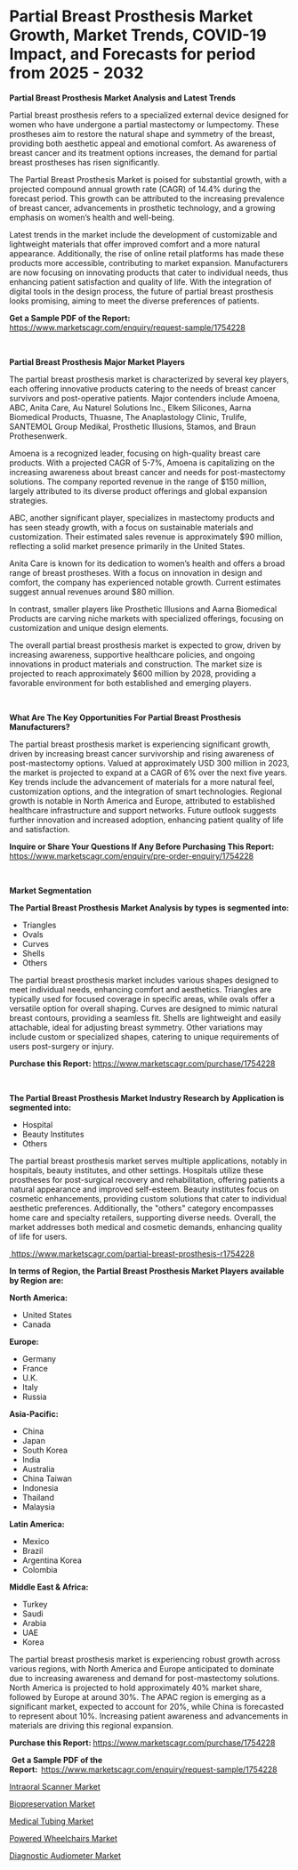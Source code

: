 <p><h1>Partial Breast Prosthesis Market Growth, Market Trends, COVID-19 Impact, and Forecasts for period from 2025 - 2032</h1></p><p><strong>Partial Breast Prosthesis Market Analysis and Latest Trends</strong></p>
<p><p>Partial breast prosthesis refers to a specialized external device designed for women who have undergone a partial mastectomy or lumpectomy. These prostheses aim to restore the natural shape and symmetry of the breast, providing both aesthetic appeal and emotional comfort. As awareness of breast cancer and its treatment options increases, the demand for partial breast prostheses has risen significantly.</p><p>The Partial Breast Prosthesis Market is poised for substantial growth, with a projected compound annual growth rate (CAGR) of 14.4% during the forecast period. This growth can be attributed to the increasing prevalence of breast cancer, advancements in prosthetic technology, and a growing emphasis on women’s health and well-being. </p><p>Latest trends in the market include the development of customizable and lightweight materials that offer improved comfort and a more natural appearance. Additionally, the rise of online retail platforms has made these products more accessible, contributing to market expansion. Manufacturers are now focusing on innovating products that cater to individual needs, thus enhancing patient satisfaction and quality of life. With the integration of digital tools in the design process, the future of partial breast prosthesis looks promising, aiming to meet the diverse preferences of patients.</p></p>
<p><strong>Get a Sample PDF of the Report:&nbsp;</strong> <a href="https://www.marketscagr.com/enquiry/request-sample/1754228?utm_campaign=1097&utm_medium=2&utm_source=Github&utm_content=ia&utm_term=03032025&utm_id=partial-breast-prosthesis">https://www.marketscagr.com/enquiry/request-sample/1754228</a></p>
<p>&nbsp;</p>
<p><strong>Partial Breast Prosthesis Major Market Players</strong></p>
<p><p>The partial breast prosthesis market is characterized by several key players, each offering innovative products catering to the needs of breast cancer survivors and post-operative patients. Major contenders include Amoena, ABC, Anita Care, Au Naturel Solutions Inc., Elkem Silicones, Aarna Biomedical Products, Thuasne, The Anaplastology Clinic, Trulife, SANTEMOL Group Medikal, Prosthetic Illusions, Stamos, and Braun Prothesenwerk.</p><p>Amoena is a recognized leader, focusing on high-quality breast care products. With a projected CAGR of 5-7%, Amoena is capitalizing on the increasing awareness about breast cancer and needs for post-mastectomy solutions. The company reported revenue in the range of $150 million, largely attributed to its diverse product offerings and global expansion strategies.</p><p>ABC, another significant player, specializes in mastectomy products and has seen steady growth, with a focus on sustainable materials and customization. Their estimated sales revenue is approximately $90 million, reflecting a solid market presence primarily in the United States.</p><p>Anita Care is known for its dedication to women’s health and offers a broad range of breast prostheses. With a focus on innovation in design and comfort, the company has experienced notable growth. Current estimates suggest annual revenues around $80 million.</p><p>In contrast, smaller players like Prosthetic Illusions and Aarna Biomedical Products are carving niche markets with specialized offerings, focusing on customization and unique design elements.</p><p>The overall partial breast prosthesis market is expected to grow, driven by increasing awareness, supportive healthcare policies, and ongoing innovations in product materials and construction. The market size is projected to reach approximately $600 million by 2028, providing a favorable environment for both established and emerging players.</p></p>
<p>&nbsp;</p>
<p><strong>What Are The Key Opportunities For Partial Breast Prosthesis Manufacturers?</strong></p>
<p><p>The partial breast prosthesis market is experiencing significant growth, driven by increasing breast cancer survivorship and rising awareness of post-mastectomy options. Valued at approximately USD 300 million in 2023, the market is projected to expand at a CAGR of 6% over the next five years. Key trends include the advancement of materials for a more natural feel, customization options, and the integration of smart technologies. Regional growth is notable in North America and Europe, attributed to established healthcare infrastructure and support networks. Future outlook suggests further innovation and increased adoption, enhancing patient quality of life and satisfaction.</p></p>
<p><strong>Inquire or Share Your Questions If Any Before Purchasing This Report:</strong> <a href="https://www.marketscagr.com/enquiry/pre-order-enquiry/1754228?utm_campaign=1097&utm_medium=2&utm_source=Github&utm_content=ia&utm_term=03032025&utm_id=partial-breast-prosthesis">https://www.marketscagr.com/enquiry/pre-order-enquiry/1754228</a></p>
<p>&nbsp;</p>
<p><strong>Market Segmentation</strong></p>
<p><strong>The Partial Breast Prosthesis Market Analysis by types is segmented into:</strong></p>
<p><ul><li>Triangles</li><li>Ovals</li><li>Curves</li><li>Shells</li><li>Others</li></ul></p>
<p><p>The partial breast prosthesis market includes various shapes designed to meet individual needs, enhancing comfort and aesthetics. Triangles are typically used for focused coverage in specific areas, while ovals offer a versatile option for overall shaping. Curves are designed to mimic natural breast contours, providing a seamless fit. Shells are lightweight and easily attachable, ideal for adjusting breast symmetry. Other variations may include custom or specialized shapes, catering to unique requirements of users post-surgery or injury.</p></p>
<p><strong>Purchase this Report:&nbsp;</strong><a href="https://www.marketscagr.com/purchase/1754228?utm_campaign=1097&utm_medium=2&utm_source=Github&utm_content=ia&utm_term=03032025&utm_id=partial-breast-prosthesis">https://www.marketscagr.com/purchase/1754228</a></p>
<p>&nbsp;</p>
<p><strong>The Partial Breast Prosthesis Market Industry Research by Application is segmented into:</strong></p>
<p><ul><li>Hospital</li><li>Beauty Institutes</li><li>Others</li></ul></p>
<p><p>The partial breast prosthesis market serves multiple applications, notably in hospitals, beauty institutes, and other settings. Hospitals utilize these prostheses for post-surgical recovery and rehabilitation, offering patients a natural appearance and improved self-esteem. Beauty institutes focus on cosmetic enhancements, providing custom solutions that cater to individual aesthetic preferences. Additionally, the "others" category encompasses home care and specialty retailers, supporting diverse needs. Overall, the market addresses both medical and cosmetic demands, enhancing quality of life for users.</p></p>
<p><a href="https://www.marketscagr.com/partial-breast-prosthesis-r1754228?utm_campaign=1097&utm_medium=2&utm_source=Github&utm_content=ia&utm_term=03032025&utm_id=partial-breast-prosthesis">&nbsp;https://www.marketscagr.com/partial-breast-prosthesis-r1754228</a></p>
<p><strong>In terms of Region, the Partial Breast Prosthesis Market Players available by Region are:</strong></p>
<p>
    <p> <strong> North America: </strong>
        <ul>
            <li>United States</li>
            <li>Canada</li>
        </ul>
        </p> 
    <p> <strong> Europe: </strong>
        <ul>
            <li>Germany</li>
            <li>France</li>
            <li>U.K.</li>
            <li>Italy</li>
            <li>Russia</li>
        </ul>
        </p> 
    <p> <strong> Asia-Pacific: </strong>
        <ul>
            <li>China</li>
            <li>Japan</li>
            <li>South Korea</li>
            <li>India</li>
            <li>Australia</li>
            <li>China Taiwan</li>
            <li>Indonesia</li>
            <li>Thailand</li>
            <li>Malaysia</li>
        </ul>
        </p> 
    <p> <strong> Latin America: </strong>
        <ul>
            <li>Mexico</li>
            <li>Brazil</li>
            <li>Argentina Korea</li>
            <li>Colombia</li>
        </ul>
        </p> 
    <p> <strong> Middle East & Africa: </strong>
        <ul>
            <li>Turkey</li>
            <li>Saudi</li>
            <li>Arabia</li>
            <li>UAE</li>
            <li>Korea</li>
        </ul>
    </p>
    </p>
<p><p>The partial breast prosthesis market is experiencing robust growth across various regions, with North America and Europe anticipated to dominate due to increasing awareness and demand for post-mastectomy solutions. North America is projected to hold approximately 40% market share, followed by Europe at around 30%. The APAC region is emerging as a significant market, expected to account for 20%, while China is forecasted to represent about 10%. Increasing patient awareness and advancements in materials are driving this regional expansion.</p></p>
<p><strong>Purchase this Report: </strong><a href="https://www.marketscagr.com/purchase/1754228?utm_campaign=1097&utm_medium=2&utm_source=Github&utm_content=ia&utm_term=03032025&utm_id=partial-breast-prosthesis">https://www.marketscagr.com/purchase/1754228</a></p>
<p>&nbsp;<strong>Get a Sample PDF of the Report:&nbsp;&nbsp;</strong><a href="https://www.marketscagr.com/enquiry/request-sample/1754228?utm_campaign=1097&utm_medium=2&utm_source=Github&utm_content=ia&utm_term=03032025&utm_id=partial-breast-prosthesis">https://www.marketscagr.com/enquiry/request-sample/1754228</a></p>
<p><strong></strong></p>
<p><p><a href="https://github.com/jullselai/Market-Research-Report-List-1/blob/main/intraoral-scanner-market.md?utm_campaign=1097&utm_medium=2&utm_source=Github&utm_content=ia&utm_term=03032025&utm_id=partial-breast-prosthesis">Intraoral Scanner Market</a></p><p><a href="https://github.com/dusektwinec3/Market-Research-Report-List-1/blob/main/biopreservation-market.md?utm_campaign=1097&utm_medium=2&utm_source=Github&utm_content=ia&utm_term=03032025&utm_id=partial-breast-prosthesis">Biopreservation Market</a></p><p><a href="https://github.com/jaspartatin/Market-Research-Report-List-1/blob/main/medical-tubing-market.md?utm_campaign=1097&utm_medium=2&utm_source=Github&utm_content=ia&utm_term=03032025&utm_id=partial-breast-prosthesis">Medical Tubing Market</a></p><p><a href="https://github.com/luhleickov/Market-Research-Report-List-1/blob/main/powered-wheelchairs-market.md?utm_campaign=1097&utm_medium=2&utm_source=Github&utm_content=ia&utm_term=03032025&utm_id=partial-breast-prosthesis">Powered Wheelchairs Market</a></p><p><a href="https://github.com/elceryaneik/Market-Research-Report-List-1/blob/main/diagnostic-audiometer-market.md?utm_campaign=1097&utm_medium=2&utm_source=Github&utm_content=ia&utm_term=03032025&utm_id=partial-breast-prosthesis">Diagnostic Audiometer Market</a></p></p>
